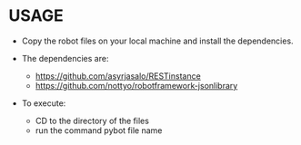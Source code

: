 # USAGE
 - Copy the robot files on your local machine and install the dependencies.
 - The dependencies are:
    - https://github.com/asyrjasalo/RESTinstance
    - https://github.com/nottyo/robotframework-jsonlibrary

  - To execute:
    - CD to the directory of the files
    - run the command pybot file name
